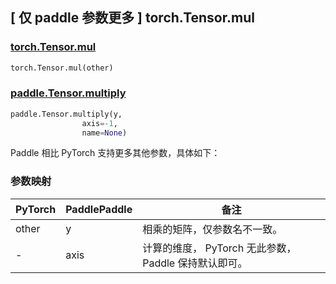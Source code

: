 ## [ 仅 paddle 参数更多 ] torch.Tensor.mul

### [torch.Tensor.mul](https://pytorch.org/docs/1.13/generated/torch.Tensor.mul.html)

```python
torch.Tensor.mul(other)
```

### [paddle.Tensor.multiply](https://www.paddlepaddle.org.cn/documentation/docs/zh/api/paddle/Tensor_cn.html#multiply-y-axis-1-name-none)

```python
paddle.Tensor.multiply(y,
                axis=-1,
                name=None)
```

Paddle 相比 PyTorch 支持更多其他参数，具体如下：

### 参数映射
| PyTorch       | PaddlePaddle | 备注                                                    |
| ------------- | ------------ | ------------------------------------------------------- |
| other         | y            | 相乘的矩阵，仅参数名不一致。                               |
| -             | axis         | 计算的维度， PyTorch 无此参数， Paddle 保持默认即可。       |
